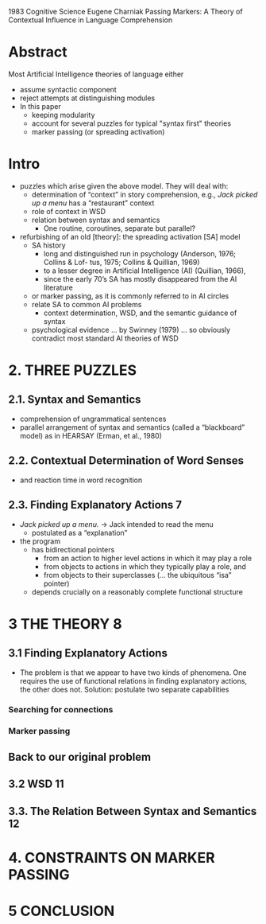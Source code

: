 1983 Cognitive Science
Eugene Charniak
Passing Markers: A Theory of Contextual Influence in Language Comprehension

# Abstract

Most Artificial Intelligence theories of language either
  * assume syntactic component
  * reject attempts at distinguishing modules
* In this paper
  * keeping modularity
  * account for several puzzles for typical "syntax first" theories
  * marker passing (or spreading activation)

# Intro

* puzzles which arise given the above model. They will deal with:
  * determination of “context” in story comprehension, e.g.,
    _Jack picked up a menu_ has a “restaurant” context
  * role of context in WSD
  * relation between syntax and semantics
    * One routine, coroutines, separate but parallel?
* refurbishing of an old [theory]: the spreading activation [SA] model
  * SA history
    * long and distinguished run in psychology (Anderson, 1976; Collins & Lof-
      tus, 1975; Collins & Quillian, 1969)
    * to a lesser degree in Artificial Intelligence (AI) (Quillian, 1966),
    * since the early 70’s SA has mostly disappeared from the AI literature
  * or marker passing, as it is commonly referred to in AI circles
  * relate SA to common AI problems
    * context determination, WSD, and the semantic guidance of syntax
  * psychological evidence ... by Swinney (1979) ... so obviously contradict
    most standard AI theories of WSD

# 2. THREE PUZZLES

## 2.1. Syntax and Semantics

* comprehension of ungrammatical sentences
* parallel arrangement of syntax and semantics (called a “blackboard” model)
  as in HEARSAY (Erman, et al., 1980)

## 2.2. Contextual Determination of Word Senses

* and reaction time in word recognition

## 2.3. Finding Explanatory Actions 7

* _Jack picked up a menu._ -> Jack intended to read the menu
  * postulated as a “explanation”
* the program
  * has bidirectional pointers
    * from an action to higher level actions in which it may play a role
    * from objects to actions in which they typically play a role, and
    * from objects to their superclasses (... the ubiquitous “isa” pointer)
  * depends crucially on a reasonably complete functional structure

# 3 THE THEORY 8

## 3.1 Finding Explanatory Actions

* The problem is that we appear to have two kinds of phenomena.  One requires
  the use of functional relations in finding explanatory actions, the other does
  not. Solution: postulate two separate capabilities

### Searching for connections

### Marker passing

## Back to our original problem

## 3.2 WSD 11

## 3.3. The Relation Between Syntax and Semantics 12

# 4. CONSTRAINTS ON MARKER PASSING

# 5 CONCLUSION
